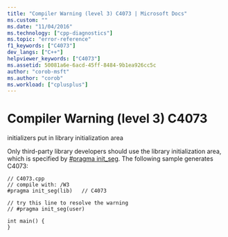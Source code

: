 ```yaml
---
title: "Compiler Warning (level 3) C4073 | Microsoft Docs"
ms.custom: ""
ms.date: "11/04/2016"
ms.technology: ["cpp-diagnostics"]
ms.topic: "error-reference"
f1_keywords: ["C4073"]
dev_langs: ["C++"]
helpviewer_keywords: ["C4073"]
ms.assetid: 50081a6e-6acd-45ff-8484-9b1ea926cc5c
author: "corob-msft"
ms.author: "corob"
ms.workload: ["cplusplus"]
---
```

# Compiler Warning (level 3) C4073
initializers put in library initialization area  
  
 Only third-party library developers should use the library initialization area, which is specified by [#pragma init_seg](../../preprocessor/init-seg.md). The following sample generates C4073:  
  
```  
// C4073.cpp  
// compile with: /W3  
#pragma init_seg(lib)   // C4073  
  
// try this line to resolve the warning  
// #pragma init_seg(user)  
  
int main() {  
}  
```